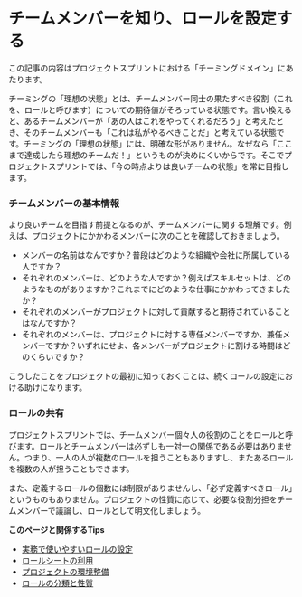 # チームメンバーを知り、ロールを設定する

この記事の内容はプロジェクトスプリントにおける「チーミングドメイン」にあたります。

チーミングの「理想の状態」とは、チームメンバー同士の果たすべき役割（これを、ロールと呼びます）についての期待値がそろっている状態です。言い換えると、あるチームメンバーが「あの人はこれをやってくれるだろう」と考えたとき、そのチームメンバーも「これは私がやるべきことだ」と考えている状態です。チーミングの「理想の状態」には、明確な形がありません。なぜなら「ここまで達成したら理想のチームだ！」というものが決めにくいからです。そこでプロジェクトスプリントでは、「今の時点よりは良いチームの状態」を常に目指します。

### **チームメンバーの基本情報**

より良いチームを目指す前提となるのが、チームメンバーに関する理解です。例えば、プロジェクトにかかわるメンバーに次のことを確認しておきましょう。

* メンバーの名前はなんですか？普段はどのような組織や会社に所属している人ですか？
* それぞれのメンバーは、どのような人ですか？例えばスキルセットは、どのようなものがありますか？これまでにどのような仕事にかかわってきましたか？
* それぞれのメンバーがプロジェクトに対して貢献すると期待されていることはなんですか？
* それぞれのメンバーは、プロジェクトに対する専任メンバーですか、兼任メンバーですか？いずれにせよ、各メンバーがプロジェクトに割ける時間はどのくらいですか？

こうしたことをプロジェクトの最初に知っておくことは、続くロールの設定における助けになります。

### **ロールの共有**

プロジェクトスプリントでは、チームメンバー個々人の役割のことをロールと呼びます。ロールとチームメンバーは必ずしも一対一の関係である必要はありません。つまり、一人の人が複数のロールを担うこともありますし、またあるロールを複数の人が担うこともできます。

また、定義するロールの個数には制限がありませんし、「必ず定義すべきロール」というものもありません。プロジェクトの性質に応じて、必要な役割分担をチームメンバーで議論し、ロールとして明文化しましょう。

**このページと関係するTips**

* [実務で使いやすいロールの設定](../../../ja-v2.2.0/tips/1-5/)
* [ロールシートの利用](../../../ja-v2.2.0/tips/4-2/)
* [プロジェクトの環境整備](../../../ja-v2.2.0/tips/1-1/)
* [ロールの分類と性質](../../../ja-v2.2.0/tips/1-6/)
